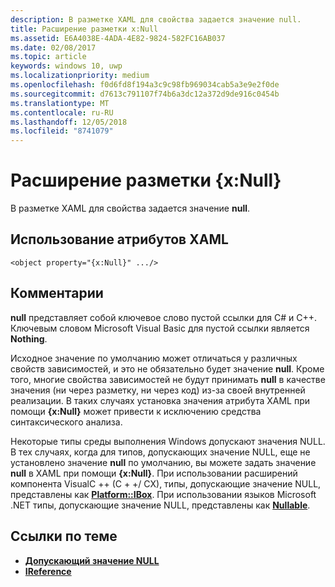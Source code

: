 ```yaml
---
description: В разметке XAML для свойства задается значение null.
title: Расширение разметки x:Null
ms.assetid: E6A4038E-4ADA-4E82-9824-582FC16AB037
ms.date: 02/08/2017
ms.topic: article
keywords: windows 10, uwp
ms.localizationpriority: medium
ms.openlocfilehash: f0d6fd8f194a3c9c98fb969034cab5a3e9e2f0de
ms.sourcegitcommit: d7613c791107f74b6a3dc12a372d9de916c0454b
ms.translationtype: MT
ms.contentlocale: ru-RU
ms.lasthandoff: 12/05/2018
ms.locfileid: "8741079"
---
```

# <a name="xnull-markup-extension"></a>Расширение разметки {x:Null}


В разметке XAML для свойства задается значение **null**.

## <a name="xaml-attribute-usage"></a>Использование атрибутов XAML

``` syntax
<object property="{x:Null}" .../>
```

## <a name="remarks"></a>Комментарии

**null** представляет собой ключевое слово пустой ссылки для C# и C++. Ключевым словом Microsoft Visual Basic для пустой ссылки является **Nothing**.

Исходное значение по умолчанию может отличаться у различных свойств зависимостей, и это не обязательно будет значение **null**. Кроме того, многие свойства зависимостей не будут принимать **null** в качестве значения (ни через разметку, ни через код) из-за своей внутренней реализации. В таких случаях установка значения атрибута XAML при помощи **{x:Null}** может привести к исключению средства синтаксического анализа.

Некоторые типы среды выполнения Windows допускают значения NULL. В тех случаях, когда для типов, допускающих значение NULL, еще не установлено значение **null** по умолчанию, вы можете задать значение **null** в XAML при помощи **{x:Null}**. При использовании расширений компонента VisualC ++ (C + +/ CX), типы, допускающие значение NULL, представлены как [**Platform::IBox<T>**](https://msdn.microsoft.com/library/windows/apps/xaml/jj606120.aspx). При использовании языков Microsoft .NET типы, допускающие значение NULL, представлены как [**Nullable<T>**](https://msdn.microsoft.com/library/windows/apps/xaml/b3h38hb0.aspx).

## <a name="related-topics"></a>Ссылки по теме

* [**Допускающий значение NULL<T>**](https://msdn.microsoft.com/library/windows/apps/xaml/b3h38hb0.aspx)
* [**IReference<T>**](https://msdn.microsoft.com/library/windows/apps/br225864)
 

